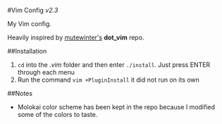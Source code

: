 #Vim Config
_v2.3_

My Vim config.

Heavily inspired by [mutewinter's](https://github.com/mutewinter/dot_vim) **dot_vim** repo.

##Installation

1. `cd` into the *.vim* folder and then enter `./install`. Just press ENTER through each menu
2. Run the command `vim +PluginInstall` it did not run on its own

##Notes

- Molokai color scheme has been kept in the repo because I modified some of the colors to taste.
